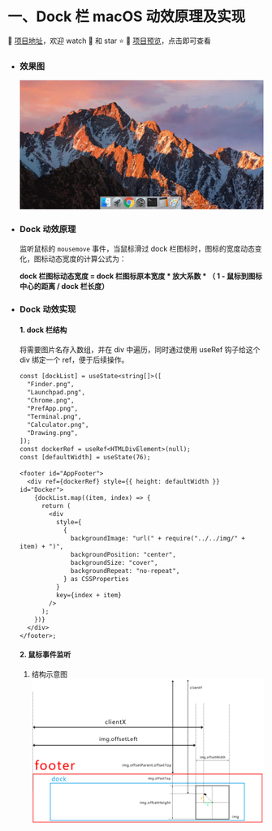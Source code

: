 # 一、Dock 栏 macOS 动效原理及实现

:dart: [项目地址](https://liucrystal24.github.io/macos-desk)，欢迎 watch :eyes: 和 star :star:
:book: [项目预览](https://liucrystal24.github.io/macos-desk)，点击即可查看

- ### 效果图

  ![docker](../gif/docker.gif)

- ### Dock 动效原理

  监听鼠标的 `mousemove` 事件，当鼠标滑过 dock 栏图标时，图标的宽度动态变化，图标动态宽度的计算公式为：

  **dock 栏图标动态宽度 = dock 栏图标原本宽度 \* 放大系数 \* （ 1 - 鼠标到图标中心的距离 / dock 栏长度）**

- ### Dock 动效实现

  #### 1. dock 栏结构

  将需要图片名存入数组，并在 div 中遍历，同时通过使用 useRef 钩子给这个 div 绑定一个 ref，便于后续操作。

  ```tsx
  const [dockList] = useState<string[]>([
    "Finder.png",
    "Launchpad.png",
    "Chrome.png",
    "PrefApp.png",
    "Terminal.png",
    "Calculator.png",
    "Drawing.png",
  ]);
  const dockerRef = useRef<HTMLDivElement>(null);
  const [defaultWidth] = useState(76);

  <footer id="AppFooter">
    <div ref={dockerRef} style={{ height: defaultWidth }} id="Docker">
      {dockList.map((item, index) => {
        return (
          <div
            style={
              {
                backgroundImage: "url(" + require("../../img/" + item) + ")",
                backgroundPosition: "center",
                backgroundSize: "cover",
                backgroundRepeat: "no-repeat",
              } as CSSProperties
            }
            key={index + item}
          />
        );
      })}
    </div>
  </footer>;
  ```

  #### 2. 鼠标事件监听

  1. 结构示意图
     ![footer 结构示意图](../img/footer.png)
